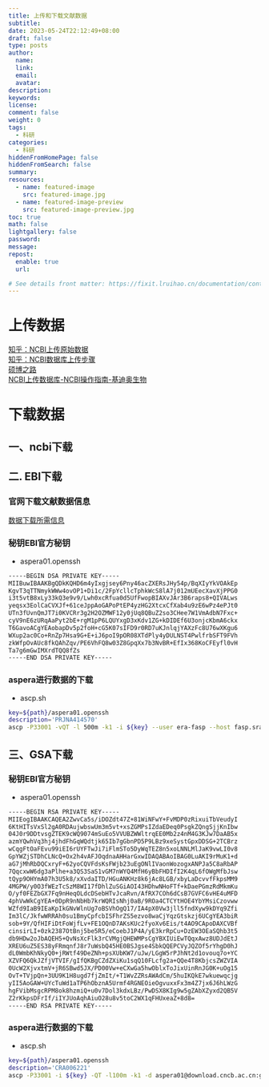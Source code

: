 ```yaml
---
title: 上传和下载文献数据
subtitle:
date: 2023-05-24T22:12:49+08:00
draft: false
type: posts
author:
  name:
  link:
  email:
  avatar:
description:
keywords:
license:
comment: false
weight: 0
tags:
  - 科研
categories:
  - 科研
hiddenFromHomePage: false
hiddenFromSearch: false
summary:
resources:
  - name: featured-image
    src: featured-image.jpg
  - name: featured-image-preview
    src: featured-image-preview.jpg
toc: true
math: false
lightgallery: false
password:
message:
repost:
  enable: true
  url:

# See details front matter: https://fixit.lruihao.cn/documentation/content-management/introduction/#front-matter
---
```

# 上传数据
[知乎：NCBI上传原始数据](https://zhuanlan.zhihu.com/p/149557150)  
[知乎：NCBI数据库上传步骤](https://zhuanlan.zhihu.com/p/371729245)  
[硕博之路](https://www.shuobolife.com)  
[NCBI上传数据库-NCBI操作指南-基迪奥生物](https://zhuanlan.zhihu.com/p/188646783)

# 下载数据
## 一、ncbi下载

## 二. EBI下载
### 官网下载文献数据信息
[数据下载所需信息](/EBI下载list.png)
### 秘钥EBI官方秘钥
- aspera01.openssh
```txt
-----BEGIN DSA PRIVATE KEY-----
MIIBuwIBAAKBgQDkKQHD6m4yIxgjsey6Pny46acZXERsJHy54p/BqXIyYkVOAkEp
KgvT3qTTNmykWWw4ovOP1+Di1c/2FpYcllcTphkWcS8lA7j012mUEecXavXjPPG0
i3t5vtB8xLy33kQ3e9v9/Lwh0xcRfua0d5UfFwopBIAXvJAr3B6raps8+QIVALws
yeqsx3EolCaCVXJf+61ceJppAoGAPoPtEP4yzHG2XtcxCfXab4u9zE6wPz4ePJt0
UTn3fUvnQmJT7i0KVCRr3g2H2OZMWF12y0jUq8QBuZ2so3CHee7W1VmAdbN7Fxc+
cyV9nE6zURqAaPyt2bE+rgM1pP6LQUYxgD3xKdv1ZG+kDIDEf6U3onjcKbmA6ckx
T6GavoACgYEAobapDv5p2foH+cG5K07sIFD9r0RD7uKJnlqjYAXzFc8U76wXKgu6
WXup2ac0Co+RnZp7Hsa9G+E+iJ6poI9pOR08XTdPly4yDULNST4PwlfrbSFT9FVh
zkWfpOvAUc8fkQAhZqv/PE6VhFQ8w03Z8GpqXx7b3NvBR+EfIx368KoCFEyfl0vH
Ta7g6mGwIMXrdTQQ8fZs
-----END DSA PRIVATE KEY-----
```
### aspera进行数据的下载
- ascp.sh
```sh
key=${path}/aspera01.openssh
description='PRJNA414570'
ascp -P33001 -vQT -l 500m -k1 -i ${key} --user era-fasp --host fasp.sra.ebi.ac.uk --mode recv --file-list down.list ${description}
```
## 三、GSA下载

### 秘钥EBI官方秘钥
- aspera01.openssh
```txt
-----BEGIN RSA PRIVATE KEY-----
MIIEogIBAAKCAQEA2ZwvCa5s/iDOZdt47Z+81WiNFwY+FvMDP0zRixuiTbVeudyI
6KtHITsVxSl2gA0RDAujwbswUm3m5vt+xsZGMPsIZdaEDeq0PsgkZQngSjjKnIbw
04J0r9DDtvsgZTEK9cWQ9074mSuEo5VVUBZWWltrqEE0Mb2z4nM4G3KJw7DaAB5x
azmYQwhVq3hj4jhdFhGqWQdtjk65Ib7gGbnPD5P9LBz9xeSystGpxDDSG+2TCBrz
wCqgFtOaFEvu99iEI6rUYFTwJi7iFlmSTo5DyWqTEZ8n5xoLNNLMlJaK9vwLI0v8
GpYWZjSTDhCLNcQ+Ox2h4vAFJOqdnaAHHarGxwIDAQABAoIBAG0LuAKI9rMuK1+d
aG7jMhRbDQCxryF+62yoCQVFdsKsFWjb23uEgONlIVaonWozogxANPJa5C8aRbAP
7QqcxwW6dg3aPlhe+a3QS3SaS1vGM7nWYQ4MfH6yBbFHDIfI2K4qL6fOWgMfbJsw
tQyp9OHYmA07h3U5k8/xXvdaITD/HGuANKHz8k6jAc8LGB/xbyLaDcvvfFkpsMM9
4MGPW/y0O3fWEzTcSzM8WI17fDhlZuSGiAOI43HDhwNHoFTf+kDaePGmzRdMkmKu
O/yf0FEZbGX7Fq9nHeqOLdcDSebHTvJcaRvn/AfRX7COh6dCsB7GVFC6vHE4uMFD
4phVwWkCgYEA+0DpR9nNbHb7krWQRIsNhj0aB/9ROa4CTCYtHOE4YbYMsiCzovww
WZfd9IaB9IEaKpIkGNvWlnUg7oBSVhOgQ17/IA4pX0Vw3jll5fndXyw9kDYq9Zfi
Im3lC/JkfwWRRAh0su1BmyCpfcbISFhrZS5ezvo8waCjYqzGtskzj6UCgYEA3biR
sob+9Y/QfHIFiDtFoWjfLv+FE1OQnD7AKsKUc2fyoXv6Eis/t4AO9CApoDAXCVBf
cinsirLI+0zk2387OtBnj5be5R5/eCoebJ1P4A/yE3krRpCu+DzEW3OEaSQhb3t5
db9HDw2oJbAQEH5+QvNsXcFlk3rCVMgjQHEWMPsCgYBXIUiEwTQqxAwz8UDJdEtJ
XREU6uZ5ES38yFRmqnfJ8r7uWsbQ45HE0BSJgse4SbkQQEPCVyJQZOf5rYhgD0hJ
dL0WmbKhNkyQ0+jRWtf49DeZNh+psXUbKW7/uJw/LGgW5rPJhNt2d1ovouq7o+YC
XZVFQ6QkJZfjVTVIF/gIfQKBgCZdZXiKu1sqQ10FLcfg2a+QQe4T8KbjcsZWZVIA
0UcW2XjvxtmV+jR6SBwd5JX/PD00Vw+eCXwGa5hwOblxToJixUinRnJG0K+uOg15
OvT+TVjpQn+3UU9K1H8ugd7fjZmIt/+T1WvZZRsAWAdCm/5huIKQkE7wkuewqcjg
yII5AoGAW+UYcTuWd1aTP6hObznA5Urmf4RGNEOieOgvuxxFx3m4Z7jx6J6hLWzG
hgFVibMsgcRPM8ok8hzmiQ+u0v7Dol3kdxLBz/PwDSX8KIg9w5gZAbXZyxd2QB5V
Z2rKkpsDFrIf/iIYJUoAqhAiuO28u8v5toC2WX1qFHUxeaZ+8d8=
-----END RSA PRIVATE KEY-----
```
### aspera进行数据的下载
- ascp.sh
```sh
key=${path}/aspera01.openssh
description='CRA006221'
ascp -P33001 -i ${key} -QT -l100m -k1 -d aspera01@download.cncb.ac.cn:gsa2/CRA006221 ${description}
```